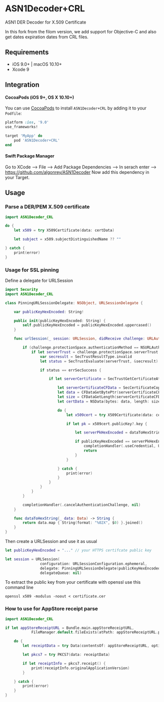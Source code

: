 # ASN1Decoder+CRL
ASN1 DER Decoder for X.509 Certificate

In this fork from the filom version, we add support for Objective-C and also get dates expiration dates from CRL files.

## Requirements

- iOS 9.0+ | macOS 10.10+
- Xcode 9

## Integration

#### CocoaPods (iOS 9+, OS X 10.10+)

You can use [CocoaPods](http://cocoapods.org/) to install `ASN1Decoder+CRL` by adding it to your `Podfile`:

```ruby
platform :ios, '9.0'
use_frameworks!

target 'MyApp' do
	pod 'ASN1Decoder+CRL'
end
```

#### Swift Package Manager

Go to XCode --> File --> Add Package Dependencies --> In serach enter --> https://github.com/algonrey/ASN1Decoder
Now add this dependency in your Target.

## Usage

### Parse a DER/PEM X.509 certificate

``` swift
import ASN1Decoder_CRL

do {
    let x509 = try X509Certificate(data: certData)

    let subject = x509.subjectDistinguishedName ?? ""

} catch {
    print(error)
}
```



### Usage for SSL pinning

Define a delegate for URLSession

``` swift
import Security
import ASN1Decoder_CRL

class PinningURLSessionDelegate: NSObject, URLSessionDelegate {

    var publicKeyHexEncoded: String!

    public init(publicKeyHexEncoded: String) {
        self.publicKeyHexEncoded = publicKeyHexEncoded.uppercased()
    }

    func urlSession(_ session: URLSession, didReceive challenge: URLAuthenticationChallenge, completionHandler: @escaping (URLSession.AuthChallengeDisposition, URLCredential?) -> Swift.Void) {

        if (challenge.protectionSpace.authenticationMethod == NSURLAuthenticationMethodServerTrust) {
            if let serverTrust = challenge.protectionSpace.serverTrust {
                var secresult = SecTrustResultType.invalid
                let status = SecTrustEvaluate(serverTrust, &secresult)

                if status == errSecSuccess {

                    if let serverCertificate = SecTrustGetCertificateAtIndex(serverTrust, 0) {

                        let serverCertificateCFData = SecCertificateCopyData(serverCertificate)
                        let data = CFDataGetBytePtr(serverCertificateCFData)
                        let size = CFDataGetLength(serverCertificateCFData)
                        let certData = NSData(bytes: data, length: size)

                        do {
                            let x509cert = try X509Certificate(data: certData as Data)

                            if let pk = x509cert.publicKey?.key {

                                let serverPkHexEncoded = dataToHexString(pk)

                                if publicKeyHexEncoded == serverPkHexEncoded {
                                    completionHandler(.useCredential, URLCredential(trust:serverTrust))
                                    return
                                }
                            }

                        } catch {
                            print(error)
                        }
                    }
                }
            }
        }

        completionHandler(.cancelAuthenticationChallenge, nil)
    }

    func dataToHexString(_ data: Data) -> String {
        return data.map { String(format: "%02X", $0) }.joined()
    }
}
```


Then create a URLSession and use it as usual

``` swift
let publicKeyHexEncoded = "..." // your HTTPS certifcate public key

let session = URLSession(
                configuration: URLSessionConfiguration.ephemeral,
                delegate: PinningURLSessionDelegate(publicKeyHexEncoded: publicKeyHexEncoded),
                delegateQueue: nil)
```


To extract the public key from your certificate with openssl use this command line

```
openssl x509 -modulus -noout < certificate.cer
```


### How to use for AppStore receipt parse

``` swift
import ASN1Decoder_CRL

if let appStoreReceiptURL = Bundle.main.appStoreReceiptURL,
            FileManager.default.fileExists(atPath: appStoreReceiptURL.path) {

    do {
        let receiptData = try Data(contentsOf: appStoreReceiptURL, options: .alwaysMapped)

        let pkcs7 = try PKCS7(data: receiptData)

        if let receiptInfo = pkcs7.receipt() {
            print(receiptInfo.originalApplicationVersion)
        }

    } catch {
        print(error)
    }
}
```
